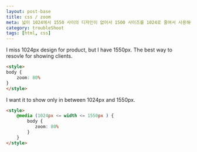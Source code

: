 ```yaml
---
layout: post-base
title: css / zoom
meta: 넓이 1024에서 1550 사이의 디자인이 없어서 1500 사이즈를 1024로 줄여서 사용해야 했다.
category: troubleShoot
tags: [html, css]
---
```


I miss 1024px design for product, but I have 1550px. The best way to resovle for showing clients.

```html
<style>
body {
    zoom: 80%
}
</style>
```

I want it to show only in between 1024px and 1550px.

```html
<style>
    @media (1024px <= width <= 1550px ) {
        body {
           zoom: 80%
        }
    }
</style>
```
